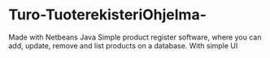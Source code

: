 # Turo-TuoterekisteriOhjelma-
Made with Netbeans Java
Simple product register software, where you can add, update, remove and list products on a database. With simple UI
